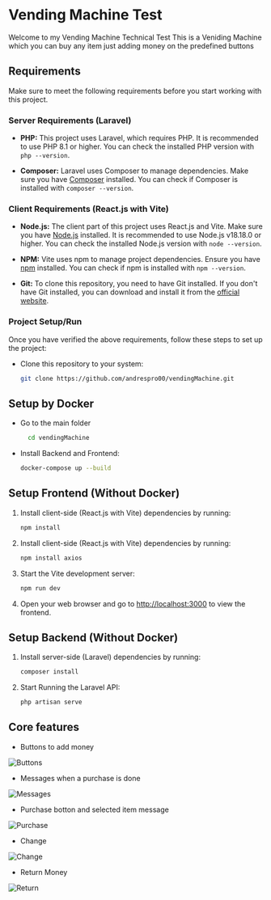 # Vending Machine Test

Welcome to my Vending Machine Technical Test
This is a Veniding Machine which you can buy any item just adding money on the predefined buttons

## Requirements

Make sure to meet the following requirements before you start working with this project.

### Server Requirements (Laravel)

- **PHP:** This project uses Laravel, which requires PHP. It is recommended to use PHP 8.1 or higher. You can check the installed PHP version with `php --version`.

- **Composer:** Laravel uses Composer to manage dependencies. Make sure you have [Composer](https://getcomposer.org/) installed. You can check if Composer is installed with `composer --version`.

### Client Requirements (React.js with Vite)

- **Node.js:** The client part of this project uses React.js and Vite. Make sure you have [Node.js](https://nodejs.org/) installed. It is recommended to use Node.js v18.18.0 or higher. You can check the installed Node.js version with `node --version`.

- **NPM:** Vite uses npm to manage project dependencies. Ensure you have [npm](https://www.npmjs.com/package/download#download) installed. You can check if npm is installed with `npm --version`.
  
- **Git:** To clone this repository, you need to have Git installed. If you don't have Git installed, you can download and install it from the [official website](https://git-scm.com/).

### Project Setup/Run

Once you have verified the above requirements, follow these steps to set up the project:

- Clone this repository to your system:

   ```sh
   git clone https://github.com/andrespro00/vendingMachine.git
   
## Setup by Docker
- Go to the main folder
  ```sh
    cd vendingMachine
- Install Backend and Frontend:

    ```sh
    docker-compose up --build

## Setup Frontend (**Without Docker**)
   
1. Install client-side (React.js with Vite) dependencies by running:

    ```sh
   npm install

2. Install client-side (React.js with Vite) dependencies by running:

    ```sh
   npm install axios
    
3. Start the Vite development server:

    ```sh
   npm run dev

3. Open your web browser and go to [http://localhost:3000](http://localhost:3000) to view the frontend.

## Setup Backend (**Without Docker**)
1. Install server-side (Laravel) dependencies by running:

    ```sh
   composer install
2. Start Running the Laravel API:

    ```sh
   php artisan serve


## Core features
- Buttons to add money

![Buttons](https://github.com/andrespro00/vendingMachine/assets/61853982/92f922ff-4183-43ca-aae8-328e4653bc4d)


- Messages when a purchase is done

![Messages](https://github.com/andrespro00/vendingMachine/assets/61853982/7100353b-0592-4802-ab42-db49fb6d67ce)


- Purchase botton and selected item message

![Purchase](https://github.com/andrespro00/vendingMachine/assets/61853982/93ad45fb-5ca8-4ae9-b3a1-b63d585ab465)


 - Change

![Change](https://github.com/andrespro00/vendingMachine/assets/61853982/2054e594-bc31-4f62-8f55-77ea4bcd101c)


- Return Money

![Return](https://github.com/andrespro00/vendingMachine/assets/61853982/6fa3dce5-cff8-4e12-ada8-53536f534cc7)

